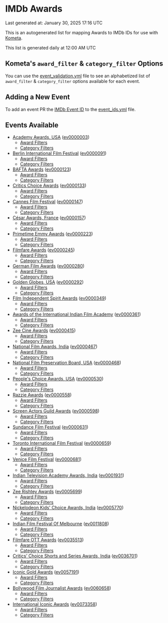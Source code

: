 # IMDb Awards

Last generated at: January 30, 2025 17:16 UTC

This is an autogenerated list for mapping Awards to IMDb IDs for use with [Kometa](https://github.com/Kometa-Team/Kometa).

This list is generated daily at 12:00 AM UTC 

## Kometa's `award_filter` & `category_filter` Options

You can use the [event_validation.yml](https://github.com/Kometa-Team/IMDb-Awards/blob/master/event_validation.yml) file to see an alphabetized list of `award_filter` & `category_filter` options available for each event.

## Adding a New Event

To add an event PR the [IMDb Event ID](https://www.imdb.com/event/all/) to the [event_ids.yml](https://github.com/Kometa-Team/IMDb-Awards/blob/master/event_ids.yml) file.

## Events Available

* [Academy Awards, USA](https://www.imdb.com/event/ev0000003) ([ev0000003](https://github.com/Kometa-Team/IMDb-Awards/blob/master/event_validation.yml#L1))
  * [Award Filters](https://github.com/Kometa-Team/IMDb-Awards/blob/master/event_validation.yml#L6)
  * [Category Filters](https://github.com/Kometa-Team/IMDb-Awards/blob/master/event_validation.yml#L14)
* [Berlin International Film Festival](https://www.imdb.com/event/ev0000091) ([ev0000091](https://github.com/Kometa-Team/IMDb-Awards/blob/master/event_validation.yml#L148))
  * [Award Filters](https://github.com/Kometa-Team/IMDb-Awards/blob/master/event_validation.yml#L153)
  * [Category Filters](https://github.com/Kometa-Team/IMDb-Awards/blob/master/event_validation.yml#L349)
* [BAFTA Awards](https://www.imdb.com/event/ev0000123) ([ev0000123](https://github.com/Kometa-Team/IMDb-Awards/blob/master/event_validation.yml#L626))
  * [Award Filters](https://github.com/Kometa-Team/IMDb-Awards/blob/master/event_validation.yml#L631)
  * [Category Filters](https://github.com/Kometa-Team/IMDb-Awards/blob/master/event_validation.yml#L664)
* [Critics Choice Awards](https://www.imdb.com/event/ev0000133) ([ev0000133](https://github.com/Kometa-Team/IMDb-Awards/blob/master/event_validation.yml#L1155))
  * [Award Filters](https://github.com/Kometa-Team/IMDb-Awards/blob/master/event_validation.yml#L1158)
  * [Category Filters](https://github.com/Kometa-Team/IMDb-Awards/blob/master/event_validation.yml#L1163)
* [Cannes Film Festival](https://www.imdb.com/event/ev0000147) ([ev0000147](https://github.com/Kometa-Team/IMDb-Awards/blob/master/event_validation.yml#L1264))
  * [Award Filters](https://github.com/Kometa-Team/IMDb-Awards/blob/master/event_validation.yml#L1269)
  * [Category Filters](https://github.com/Kometa-Team/IMDb-Awards/blob/master/event_validation.yml#L1436)
* [César Awards, France](https://www.imdb.com/event/ev0000157) ([ev0000157](https://github.com/Kometa-Team/IMDb-Awards/blob/master/event_validation.yml#L1666))
  * [Award Filters](https://github.com/Kometa-Team/IMDb-Awards/blob/master/event_validation.yml#L1670)
  * [Category Filters](https://github.com/Kometa-Team/IMDb-Awards/blob/master/event_validation.yml#L1675)
* [Primetime Emmy Awards](https://www.imdb.com/event/ev0000223) ([ev0000223](https://github.com/Kometa-Team/IMDb-Awards/blob/master/event_validation.yml#L1734))
  * [Award Filters](https://github.com/Kometa-Team/IMDb-Awards/blob/master/event_validation.yml#L1739)
  * [Category Filters](https://github.com/Kometa-Team/IMDb-Awards/blob/master/event_validation.yml#L1746)
* [Filmfare Awards](https://www.imdb.com/event/ev0000245) ([ev0000245](https://github.com/Kometa-Team/IMDb-Awards/blob/master/event_validation.yml#L2958))
  * [Award Filters](https://github.com/Kometa-Team/IMDb-Awards/blob/master/event_validation.yml#L2962)
  * [Category Filters](https://github.com/Kometa-Team/IMDb-Awards/blob/master/event_validation.yml#L2971)
* [German Film Awards](https://www.imdb.com/event/ev0000280) ([ev0000280](https://github.com/Kometa-Team/IMDb-Awards/blob/master/event_validation.yml#L3073))
  * [Award Filters](https://github.com/Kometa-Team/IMDb-Awards/blob/master/event_validation.yml#L3077)
  * [Category Filters](https://github.com/Kometa-Team/IMDb-Awards/blob/master/event_validation.yml#L3100)
* [Golden Globes, USA](https://www.imdb.com/event/ev0000292) ([ev0000292](https://github.com/Kometa-Team/IMDb-Awards/blob/master/event_validation.yml#L3173))
  * [Award Filters](https://github.com/Kometa-Team/IMDb-Awards/blob/master/event_validation.yml#L3178)
  * [Category Filters](https://github.com/Kometa-Team/IMDb-Awards/blob/master/event_validation.yml#L3186)
* [Film Independent Spirit Awards](https://www.imdb.com/event/ev0000349) ([ev0000349](https://github.com/Kometa-Team/IMDb-Awards/blob/master/event_validation.yml#L3352))
  * [Award Filters](https://github.com/Kometa-Team/IMDb-Awards/blob/master/event_validation.yml#L3355)
  * [Category Filters](https://github.com/Kometa-Team/IMDb-Awards/blob/master/event_validation.yml#L3364)
* [Awards of the International Indian Film Academy](https://www.imdb.com/event/ev0000361) ([ev0000361](https://github.com/Kometa-Team/IMDb-Awards/blob/master/event_validation.yml#L3404))
  * [Award Filters](https://github.com/Kometa-Team/IMDb-Awards/blob/master/event_validation.yml#L3406)
  * [Category Filters](https://github.com/Kometa-Team/IMDb-Awards/blob/master/event_validation.yml#L3415)
* [Zee Cine Awards](https://www.imdb.com/event/ev0000415) ([ev0000415](https://github.com/Kometa-Team/IMDb-Awards/blob/master/event_validation.yml#L3496))
  * [Award Filters](https://github.com/Kometa-Team/IMDb-Awards/blob/master/event_validation.yml#L3498)
  * [Category Filters](https://github.com/Kometa-Team/IMDb-Awards/blob/master/event_validation.yml#L3508)
* [National Film Awards, India](https://www.imdb.com/event/ev0000467) ([ev0000467](https://github.com/Kometa-Team/IMDb-Awards/blob/master/event_validation.yml#L3613))
  * [Award Filters](https://github.com/Kometa-Team/IMDb-Awards/blob/master/event_validation.yml#L3617)
  * [Category Filters](https://github.com/Kometa-Team/IMDb-Awards/blob/master/event_validation.yml#L3631)
* [National Film Preservation Board, USA](https://www.imdb.com/event/ev0000468) ([ev0000468](https://github.com/Kometa-Team/IMDb-Awards/blob/master/event_validation.yml#L3834))
  * [Award Filters](https://github.com/Kometa-Team/IMDb-Awards/blob/master/event_validation.yml#L3837)
  * [Category Filters](https://github.com/Kometa-Team/IMDb-Awards/blob/master/event_validation.yml#L3839)
* [People's Choice Awards, USA](https://www.imdb.com/event/ev0000530) ([ev0000530](https://github.com/Kometa-Team/IMDb-Awards/blob/master/event_validation.yml#L3842))
  * [Award Filters](https://github.com/Kometa-Team/IMDb-Awards/blob/master/event_validation.yml#L3845)
  * [Category Filters](https://github.com/Kometa-Team/IMDb-Awards/blob/master/event_validation.yml#L3848)
* [Razzie Awards](https://www.imdb.com/event/ev0000558) ([ev0000558](https://github.com/Kometa-Team/IMDb-Awards/blob/master/event_validation.yml#L4091))
  * [Award Filters](https://github.com/Kometa-Team/IMDb-Awards/blob/master/event_validation.yml#L4094)
  * [Category Filters](https://github.com/Kometa-Team/IMDb-Awards/blob/master/event_validation.yml#L4099)
* [Screen Actors Guild Awards](https://www.imdb.com/event/ev0000598) ([ev0000598](https://github.com/Kometa-Team/IMDb-Awards/blob/master/event_validation.yml#L4139))
  * [Award Filters](https://github.com/Kometa-Team/IMDb-Awards/blob/master/event_validation.yml#L4142)
  * [Category Filters](https://github.com/Kometa-Team/IMDb-Awards/blob/master/event_validation.yml#L4144)
* [Sundance Film Festival](https://www.imdb.com/event/ev0000631) ([ev0000631](https://github.com/Kometa-Team/IMDb-Awards/blob/master/event_validation.yml#L4170))
  * [Award Filters](https://github.com/Kometa-Team/IMDb-Awards/blob/master/event_validation.yml#L4173)
  * [Category Filters](https://github.com/Kometa-Team/IMDb-Awards/blob/master/event_validation.yml#L4223)
* [Toronto International Film Festival](https://www.imdb.com/event/ev0000659) ([ev0000659](https://github.com/Kometa-Team/IMDb-Awards/blob/master/event_validation.yml#L4335))
  * [Award Filters](https://github.com/Kometa-Team/IMDb-Awards/blob/master/event_validation.yml#L4338)
  * [Category Filters](https://github.com/Kometa-Team/IMDb-Awards/blob/master/event_validation.yml#L4394)
* [Venice Film Festival](https://www.imdb.com/event/ev0000681) ([ev0000681](https://github.com/Kometa-Team/IMDb-Awards/blob/master/event_validation.yml#L4471))
  * [Award Filters](https://github.com/Kometa-Team/IMDb-Awards/blob/master/event_validation.yml#L4476)
  * [Category Filters](https://github.com/Kometa-Team/IMDb-Awards/blob/master/event_validation.yml#L4818)
* [Indian Television Academy Awards, India](https://www.imdb.com/event/ev0001931) ([ev0001931](https://github.com/Kometa-Team/IMDb-Awards/blob/master/event_validation.yml#L5270))
  * [Award Filters](https://github.com/Kometa-Team/IMDb-Awards/blob/master/event_validation.yml#L5273)
  * [Category Filters](https://github.com/Kometa-Team/IMDb-Awards/blob/master/event_validation.yml#L5282)
* [Zee Rishtey Awards](https://www.imdb.com/event/ev0005699) ([ev0005699](https://github.com/Kometa-Team/IMDb-Awards/blob/master/event_validation.yml#L5474))
  * [Award Filters](https://github.com/Kometa-Team/IMDb-Awards/blob/master/event_validation.yml#L5476)
  * [Category Filters](https://github.com/Kometa-Team/IMDb-Awards/blob/master/event_validation.yml#L5478)
* [Nickelodeon Kids' Choice Awards, India](https://www.imdb.com/event/ev0005770) ([ev0005770](https://github.com/Kometa-Team/IMDb-Awards/blob/master/event_validation.yml#L5557))
  * [Award Filters](https://github.com/Kometa-Team/IMDb-Awards/blob/master/event_validation.yml#L5559)
  * [Category Filters](https://github.com/Kometa-Team/IMDb-Awards/blob/master/event_validation.yml#L5562)
* [Indian Film Festival Of Melbourne](https://www.imdb.com/event/ev0011808) ([ev0011808](https://github.com/Kometa-Team/IMDb-Awards/blob/master/event_validation.yml#L5597))
  * [Award Filters](https://github.com/Kometa-Team/IMDb-Awards/blob/master/event_validation.yml#L5599)
  * [Category Filters](https://github.com/Kometa-Team/IMDb-Awards/blob/master/event_validation.yml#L5611)
* [Filmfare OTT Awards](https://www.imdb.com/event/ev0035513) ([ev0035513](https://github.com/Kometa-Team/IMDb-Awards/blob/master/event_validation.yml#L5633))
  * [Award Filters](https://github.com/Kometa-Team/IMDb-Awards/blob/master/event_validation.yml#L5635)
  * [Category Filters](https://github.com/Kometa-Team/IMDb-Awards/blob/master/event_validation.yml#L5641)
* [Critics’ Choice Shorts and Series Awards, India](https://www.imdb.com/event/ev0036701) ([ev0036701](https://github.com/Kometa-Team/IMDb-Awards/blob/master/event_validation.yml#L5722))
  * [Award Filters](https://github.com/Kometa-Team/IMDb-Awards/blob/master/event_validation.yml#L5724)
  * [Category Filters](https://github.com/Kometa-Team/IMDb-Awards/blob/master/event_validation.yml#L5727)
* [Iconic Gold Awards](https://www.imdb.com/event/ev0057191) ([ev0057191](https://github.com/Kometa-Team/IMDb-Awards/blob/master/event_validation.yml#L5745))
  * [Award Filters](https://github.com/Kometa-Team/IMDb-Awards/blob/master/event_validation.yml#L5747)
  * [Category Filters](https://github.com/Kometa-Team/IMDb-Awards/blob/master/event_validation.yml#L5749)
* [Bollywood Film Journalist Awards](https://www.imdb.com/event/ev0060658) ([ev0060658](https://github.com/Kometa-Team/IMDb-Awards/blob/master/event_validation.yml#L5808))
  * [Award Filters](https://github.com/Kometa-Team/IMDb-Awards/blob/master/event_validation.yml#L5810)
  * [Category Filters](https://github.com/Kometa-Team/IMDb-Awards/blob/master/event_validation.yml#L5815)
* [International Iconic Awards](https://www.imdb.com/event/ev0073358) ([ev0073358](https://github.com/Kometa-Team/IMDb-Awards/blob/master/event_validation.yml#L5827))
  * [Award Filters](https://github.com/Kometa-Team/IMDb-Awards/blob/master/event_validation.yml#L5829)
  * [Category Filters](https://github.com/Kometa-Team/IMDb-Awards/blob/master/event_validation.yml#L5832)
